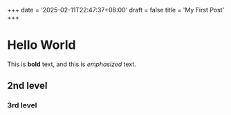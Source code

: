 +++
date = '2025-02-11T22:47:37+08:00'
draft = false
title = 'My First Post'
+++

# Hello World

This is **bold** text, and this is *emphasized* text.

## 2nd level

### 3rd level